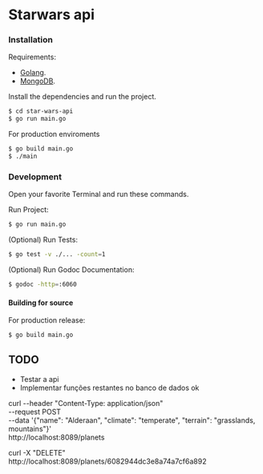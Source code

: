 # Starwars api


### Installation

Requirements:

- [Golang](https://golang.org.dl/).
- [MongoDB](https://mongodb.com).

Install the dependencies and run the project.

```sh
$ cd star-wars-api
$ go run main.go
```

For production enviroments

```sh
$ go build main.go
$ ./main
```

### Development
Open your favorite Terminal and run these commands.

Run Project:
```sh
$ go run main.go
```

(Optional) Run Tests:
```sh
$ go test -v ./... -count=1
```

(Optional) Run Godoc Documentation:
```sh
$ godoc -http=:6060
```

#### Building for source
For production release:
```sh
$ go build main.go
```



## TODO
* Testar a api
* Implementar funções restantes no banco de dados ok

curl --header "Content-Type: application/json" \
  --request POST \
  --data '{"name": "Alderaan", "climate": "temperate", "terrain": "grasslands, mountains"}' \
  http://localhost:8089/planets

curl -X "DELETE" http://localhost:8089/planets/6082944dc3e8a74a7cf6a892
